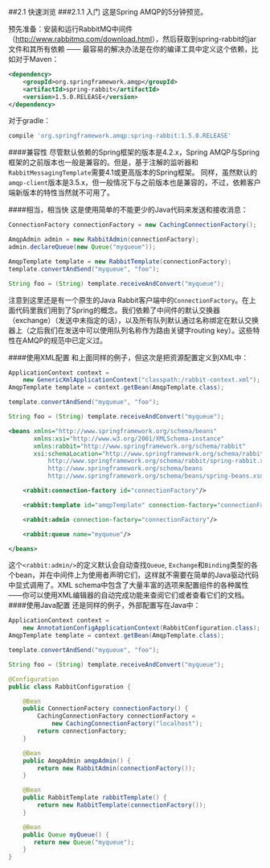 ##2.1 快速浏览
###2.1.1 入门 
这是Spring AMQP的5分钟预览。

预先准备：安装和运行RabbitMQ中间件（<http://www.rabbitmq.com/download.html>），然后获取到spring-rabbit的jar文件和其所有依赖 —— 最容易的解决办法是在你的编译工具中定义这个依赖，比如对于Maven：
```xml
<dependency>
	<groupId>org.springframework.amqp</groupId>
	<artifactId>spring-rabbit</artifactId>
	<version>1.5.0.RELEASE</version>
</dependency>
```
对于gradle：
```gradle
compile 'org.springframework.amqp:spring-rabbit:1.5.0.RELEASE'
```

####兼容性
尽管默认依赖的Spring框架的版本是4.2.x，Spring AMQP与Spring框架的之前版本也一般是兼容的。但是，基于注解的监听器和`RabbitMessagingTemplate`需要4.1或更高版本的Spring框架。
同样，虽然默认的`amqp-client`版本是3.5.x，但一般情况下与之前版本也是兼容的，不过，依赖客户端新版本的特性当然就不可用了。

####相当，相当快
这是使用简单的不能更少的Java代码来发送和接收消息：
```java
ConnectionFactory connectionFactory = new CachingConnectionFactory();

AmqpAdmin admin = new RabbitAdmin(connectionFactory);
admin.declareQueue(new Queue("myqueue"));

AmqpTemplate template = new RabbitTemplate(connectionFactory);
template.convertAndSend("myqueue", "foo");

String foo = (String) template.receiveAndConvert("myqueue");
```
注意到这里还是有一个原生的Java Rabbit客户端中的`ConnectionFactory`。在上面代码里我们用到了Spring的概念。我们依赖了中间件的默认交换器（exchange）（发送中未指定的话），以及所有队列默认通过名称绑定在默认交换器上（之后我们在发送中可以使用队列名称作为路由关键字routing key）。这些特性在AMQP的规范中已定义过。

####使用XML配置
和上面同样的例子，但这次是把资源配置定义到XML中：
```java
ApplicationContext context =
    new GenericXmlApplicationContext("classpath:/rabbit-context.xml");
AmqpTemplate template = context.getBean(AmqpTemplate.class);

template.convertAndSend("myqueue", "foo");

String foo = (String) template.receiveAndConvert("myqueue");
```
```xml
<beans xmlns="http://www.springframework.org/schema/beans"
       xmlns:xsi="http://www.w3.org/2001/XMLSchema-instance"
       xmlns:rabbit="http://www.springframework.org/schema/rabbit"
       xsi:schemaLocation="http://www.springframework.org/schema/rabbit
           http://www.springframework.org/schema/rabbit/spring-rabbit.xsd
           http://www.springframework.org/schema/beans
           http://www.springframework.org/schema/beans/spring-beans.xsd">

    <rabbit:connection-factory id="connectionFactory"/>

    <rabbit:template id="amqpTemplate" connection-factory="connectionFactory"/>

    <rabbit:admin connection-factory="connectionFactory"/>

    <rabbit:queue name="myqueue"/>

</beans>
```
这个`<rabbit:admin/>`的定义默认会自动查找`Queue`, `Exchange`和`Binding`类型的各个bean，并在中间件上为使用者声明它们，这样就不需要在简单的Java驱动代码中显式调用了。XML schema中包含了大量丰富的选项来配置组件的各种属性——你可以使用XML编辑器的自动完成功能来查阅它们或者查看它们的文档。
####使用Java配置
还是同样的例子，外部配置写在Java中：
```java
ApplicationContext context =
    new AnnotationConfigApplicationContext(RabbitConfiguration.class);
AmqpTemplate template = context.getBean(AmqpTemplate.class);

template.convertAndSend("myqueue", "foo");

String foo = (String) template.receiveAndConvert("myqueue");
```

```java
@Configuration
public class RabbitConfiguration {

    @Bean
    public ConnectionFactory connectionFactory() {
        CachingConnectionFactory connectionFactory =
            new CachingConnectionFactory("localhost");
        return connectionFactory;
    }

    @Bean
    public AmqpAdmin amqpAdmin() {
        return new RabbitAdmin(connectionFactory());
    }

    @Bean
    public RabbitTemplate rabbitTemplate() {
        return new RabbitTemplate(connectionFactory());
    }

    @Bean
    public Queue myQueue() {
       return new Queue("myqueue");
    }
}
```


